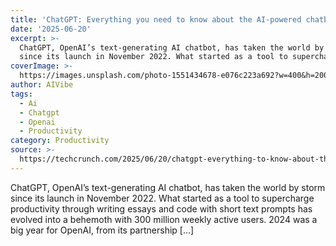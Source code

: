 ```yaml
---
title: 'ChatGPT: Everything you need to know about the AI-powered chatbot'
date: '2025-06-20'
excerpt: >-
  ChatGPT, OpenAI’s text-generating AI chatbot, has taken the world by storm
  since its launch in November 2022. What started as a tool to supercharge pr...
coverImage: >-
  https://images.unsplash.com/photo-1551434678-e076c223a692?w=400&h=200&fit=crop&auto=format
author: AIVibe
tags:
  - Ai
  - Chatgpt
  - Openai
  - Productivity
category: Productivity
source: >-
  https://techcrunch.com/2025/06/20/chatgpt-everything-to-know-about-the-ai-chatbot/
---
```

ChatGPT, OpenAI’s text-generating AI chatbot, has taken the world by storm since its launch in November 2022. What started as a tool to supercharge productivity through writing essays and code with short text prompts has evolved into a behemoth with 300 million weekly active users. 2024 was a big year for OpenAI, from its partnership [&#8230;]
